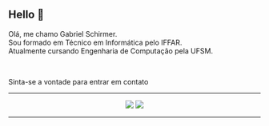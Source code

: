 <h2>Hello 👋</h2>

<p style="text-align: justify;">Olá, me chamo Gabriel Schirmer. </br>
Sou formado em Técnico em Informática pelo IFFAR. </br>
Atualmente cursando Engenharia de Computação pela UFSM.</p>
</br>

<p>Sinta-se a vontade para entrar em contato</p>
<hr>
<div align="center">
  <a href="https://www.linkedin.com/in/gabriel-lorenson-schirmer-117a78244/" target="_blank"><img src="https://img.shields.io/badge/-LinkedIn-%230077B5?style=for-the-badge&logo=linkedin&logoColor=white" target="_blank"></a> 
  <a href="https://www.instagram.com/gschirmeer/" target="_blank"><img src="https://img.shields.io/badge/-Instagram-%23E4405F?style=for-the-badge&logo=instagram&logoColor=white" target="_blank"></a> 
</div>
<hr>




